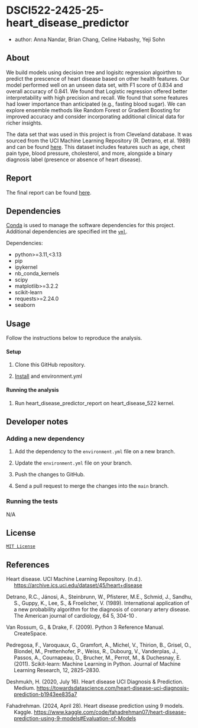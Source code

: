 # DSCI522-2425-25-heart_disease_predictor

- author: Anna Nandar, Brian Chang, Celine Habashy, Yeji Sohn

## About

We build models using decision tree and logisitc regression algoirthm to predict the prescence of heart disease based on other health features. Our model performed well on an unseen data set, with F1 score of 0.834 and overall accuracy of 0.841. We found that Logistic regression offered better interpretability with high precision and recall. We found that some features had lower importance than anticipated (e.g., fasting blood sugar). We can explore ensemble methods like Random Forest or Gradient Boosting for improved accuracy and consider incorporating additional clinical data for richer insights.


The data set that was used in this project is from Cleveland database. It was sourced from the UCI Machine
Learning Repository (R. Detrano, et al. 1989) and can be found
[here](https://archive.ics.uci.edu/dataset/45/heart+disease). This dataset includes features such as age, chest pain type, blood pressure, cholesterol, and more, alongside a binary diagnosis label (presence or absence of heart disease). 

## Report

The final report can be found
[here](https://github.com/UBC-MDS/DSCI522-2425-25-heart_disease_predictor).

## Dependencies

[Conda](https://docs.conda.io/projects/conda/en/latest/user-guide/install/index.html) is
used to manage the software dependencies for this project.
Additional dependencies are specified int the [`yml`](environment.yml).

Dependencies:
  - python>=3.11,<3.13
  - pip
  - ipykernel
  - nb_conda_kernels
  - scipy
  - matplotlib>=3.2.2
  - scikit-learn
  - requests>=2.24.0
  - seaborn


## Usage

Follow the instructions below to reproduce the analysis.

#### Setup

1. Clone this GitHub repository.

2. [Install](https://github.com/UBC-MDS/DSCI522-2425-25-heart_disease_predictor) 
and environment.yml

#### Running the analysis

1. Run heart_disease_predictor_report on heart_disease_522 kernel. 

## Developer notes

### Adding a new dependency

1. Add the dependency to the `environment.yml` file on a new branch.

2. Update the `environment.yml` file on your branch.

3. Push the changes to GitHub.

4. Send a pull request to merge the changes into the `main` branch. 

### Running the tests
N/A

## License

[`MIT License`](LICENSE.md)

## References

<div id="refs" class="references hanging-indent">

<div id="ref-UCI">

Heart disease. UCI Machine Learning Repository. (n.d.). https://archive.ics.uci.edu/dataset/45/heart+disease 

</div>

<div id="ref-Detrano1989">

Detrano, R.C., Jánosi, A., Steinbrunn, W., Pfisterer, M.E., Schmid, J., Sandhu, S., Guppy, K., Lee, S., & Froelicher, V. (1989). International application of a new probability algorithm for the diagnosis of coronary artery disease. The American journal of cardiology, 64 5, 304-10 .

</div>

<div id="ref-Python">

Van Rossum, G., & Drake, F. (2009). Python 3 Reference Manual. CreateSpace.

</div>


<div id="ref-SciLearn">

Pedregosa, F., Varoquaux, G., Gramfort, A., Michel, V., Thirion, B., Grisel, O., Blondel, M., Prettenhofer, P., Weiss, R., Dubourg, V., Vanderplas, J., Passos, A., Cournapeau, D., Brucher, M., Perrot, M., & Duchesnay, E. (2011). Scikit-learn: Machine Learning in Python. Journal of Machine Learning Research, 12, 2825–2830.
</div>


<div id="ref-Deshmukh">

Deshmukh, H. (2020, July 16). Heart disease UCI Diagnosis & Prediction. Medium. https://towardsdatascience.com/heart-disease-uci-diagnosis-prediction-b1943ee835a7 

</div>

<div id="ref-Fahadrehman">

Fahadrehman. (2024, April 28). Heart disease prediction using 9 models. Kaggle. https://www.kaggle.com/code/fahadrehman07/heart-disease-prediction-using-9-models#Evaluation-of-Models

</div>

</div>